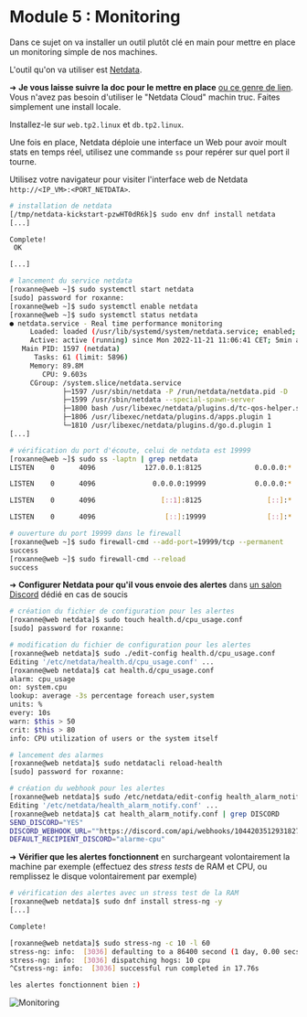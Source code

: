 # Module 5 : Monitoring

Dans ce sujet on va installer un outil plutôt clé en main pour mettre en place un monitoring simple de nos machines.

L'outil qu'on va utiliser est [Netdata](https://learn.netdata.cloud/docs/agent/packaging/installer/methods/kickstart).

➜ **Je vous laisse suivre la doc pour le mettre en place** [ou ce genre de lien](https://wiki.crowncloud.net/?How_to_Install_Netdata_on_Rocky_Linux_9). Vous n'avez pas besoin d'utiliser le "Netdata Cloud" machin truc. Faites simplement une install locale.

Installez-le sur `web.tp2.linux` et `db.tp2.linux`.

Une fois en place, Netdata déploie une interface un Web pour avoir moult stats en temps réel, utilisez une commande `ss` pour repérer sur quel port il tourne.

Utilisez votre navigateur pour visiter l'interface web de Netdata `http://<IP_VM>:<PORT_NETDATA>`.

```sh
# installation de netdata
[/tmp/netdata-kickstart-pzwHT0dR6k]$ sudo env dnf install netdata
[...]

Complete!
 OK

[...]
```

```sh
# lancement du service netdata
[roxanne@web ~]$ sudo systemctl start netdata
[sudo] password for roxanne:
[roxanne@web ~]$ sudo systemctl enable netdata
[roxanne@web ~]$ sudo systemctl status netdata
● netdata.service - Real time performance monitoring
     Loaded: loaded (/usr/lib/systemd/system/netdata.service; enabled; vend>
     Active: active (running) since Mon 2022-11-21 11:06:41 CET; 5min ago
   Main PID: 1597 (netdata)
      Tasks: 61 (limit: 5896)
     Memory: 89.8M
        CPU: 9.603s
     CGroup: /system.slice/netdata.service
             ├─1597 /usr/sbin/netdata -P /run/netdata/netdata.pid -D
             ├─1599 /usr/sbin/netdata --special-spawn-server
             ├─1800 bash /usr/libexec/netdata/plugins.d/tc-qos-helper.sh 1
             ├─1806 /usr/libexec/netdata/plugins.d/apps.plugin 1
             └─1810 /usr/libexec/netdata/plugins.d/go.d.plugin 1
[...]
```

```sh
# vérification du port d'écoute, celui de netdata est 19999
[roxanne@web ~]$ sudo ss -laptn | grep netdata
LISTEN    0      4096            127.0.0.1:8125             0.0.0.0:*     users:(("netdata",pid=1597,fd=67))

LISTEN    0      4096              0.0.0.0:19999            0.0.0.0:*     users:(("netdata",pid=1597,fd=6))

LISTEN    0      4096                [::1]:8125                [::]:*     users:(("netdata",pid=1597,fd=66))

LISTEN    0      4096                 [::]:19999               [::]:*     users:(("netdata",pid=1597,fd=7))
```

```sh
# ouverture du port 19999 dans le firewall
[roxanne@web ~]$ sudo firewall-cmd --add-port=19999/tcp --permanent
success
[roxanne@web ~]$ sudo firewall-cmd --reload
success
```

➜ **Configurer Netdata pour qu'il vous envoie des alertes** dans [un salon Discord](https://learn.netdata.cloud/docs/agent/health/notifications/discord) dédié en cas de soucis

```sh
# création du fichier de configuration pour les alertes
[roxanne@web netdata]$ sudo touch health.d/cpu_usage.conf
[sudo] password for roxanne:
```

```sh
# modification du fichier de configuration pour les alertes
[roxanne@web netdata]$ sudo ./edit-config health.d/cpu_usage.conf
Editing '/etc/netdata/health.d/cpu_usage.conf' ...
[roxanne@web netdata]$ cat health.d/cpu_usage.conf
alarm: cpu_usage
on: system.cpu
lookup: average -3s percentage foreach user,system
units: %
every: 10s
warn: $this > 50
crit: $this > 80
info: CPU utilization of users or the system itself
```

```sh
# lancement des alarmes
[roxanne@web netdata]$ sudo netdatacli reload-health
[sudo] password for roxanne:
```

```sh
# création du webhook pour les alertes
[roxanne@web netdata]$ sudo /etc/netdata/edit-config health_alarm_notify.conf
Editing '/etc/netdata/health_alarm_notify.conf' ...
[roxanne@web netdata]$ cat health_alarm_notify.conf | grep DISCORD
SEND_DISCORD="YES"
DISCORD_WEBHOOK_URL=""https://discord.com/api/webhooks/1044203512931827753/FexqqAK_Ez42Z0gIj3ZkOZIciVd47w09lYenvV2D5PiNPupbo88aHGJEGA-62tdvIsqs
DEFAULT_RECIPIENT_DISCORD="alarme-cpu"
```

➜ **Vérifier que les alertes fonctionnent** en surchargeant volontairement la machine par exemple (effectuez des *stress tests* de RAM et CPU, ou remplissez le disque volontairement par exemple)

```sh
# vérification des alertes avec un stress test de la RAM
[roxanne@web netdata]$ sudo dnf install stress-ng -y
[...]

Complete!

[roxanne@web netdata]$ sudo stress-ng -c 10 -l 60
stress-ng: info:  [3036] defaulting to a 86400 second (1 day, 0.00 secs) run per stressor
stress-ng: info:  [3036] dispatching hogs: 10 cpu
^Cstress-ng: info:  [3036] successful run completed in 17.76s
```

```sh
les alertes fonctionnent bien :)
```


![Monitoring](../pics/monit.jpg)
